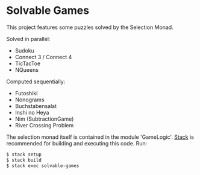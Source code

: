# Solvable Games

This project features some puzzles solved by the Selection Monad.

Solved in parallel:
  * Sudoku
  * Connect 3 / Connect 4
  * TicTacToe
  * NQueens

Computed sequentially:
  * Futoshiki
  * Nonograms
  * Buchstabensalat
  * Inshi no Heya
  * Nim (SubtractionGame)
  * River Crossing Problem

The selection monad itself is contained in the module 'GameLogic'. 
[Stack](https://docs.haskellstack.org/en/stable/README/) is recommended for building and executing this code. 
Run:
```bash
$ stack setup
$ stack build
$ stack exec solvable-games
```
